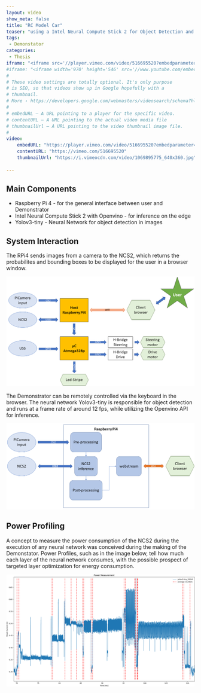 ```yaml
---
layout: video
show_meta: false
title: "RC Model Car"
teaser: "using a Intel Neural Compute Stick 2 for Object Detection and Classification"
tags:
 - Demonstator
categories:
 - Thesis
iframe: "<iframe src='//player.vimeo.com/video/516695520?embedparameter=value' width='970' height='546' frameborder='0' allowfullscreen></iframe>"
#iframe: "<iframe width='970' height='546' src='//www.youtube.com/embed/WoHxoz_0ykI' frameborder='0' allowfullscreen></iframe>"
#
# These video settings are totally optional. It's only purpose
# is SEO, so that videos show up in Google hopefully with a
# thumbnail.
# More › https://developers.google.com/webmasters/videosearch/schema?hl=en&rd=1
#
# embedURL – A URL pointing to a player for the specific video.
# contentURL – A URL pointing to the actual video media file
# thumbnailUrl – A URL pointing to the video thumbnail image file.
#
video:
    embedURL: "https://player.vimeo.com/video/516695520?embedparameter=value"
    contentURL: "https://vimeo.com/516695520"
    thumbnailUrl: "https://i.vimeocdn.com/video/1069895775_640x360.jpg"

---
```

<!--more-->

## Main Components

* Raspberry Pi 4 - for the general interface between user and Demonstrator
* Intel Neural Compute Stick 2 with Openvino - for inference on the edge
* Yolov3-tiny - Neural Network for object detection in images

## System Interaction

The RPi4 sends images from a camera to the NCS2, which returns the probabilites and bounding boxes to be displayed for the user in a browser window.

<div class="row">
  <img src="../../images/posts/demonstrator_flow.png" width="600"/>
</div>

The Demonstrator can be remotely controlled via the keyboard in the browser.
The neural network Yolov3-tiny is responsible for object detection and runs at a frame rate of around 12 fps, while utilizing the Openvino API for inference.

<div class="row">
  <img src="../../images/posts/demonstrator_webstream_flow.png" width="600"/>
</div>

## Power Profiling

A concept to measure the power consumption of the NCS2 during the execution of any neural network was conceived during the making of the Demonstator.
Power Profiles, such as in the image below, tell how much each layer of the neural network consumes, with the possible prospect of targeted layer optimization for energy consumption.

<div class="row">
  <img src="../../images/posts/yolov3-tiny__500kS_mod9_dat+rep.png" width="600"/>
</div>
